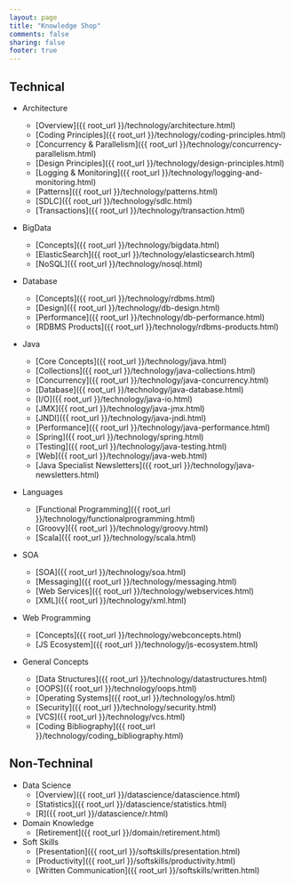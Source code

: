 ```yaml
---
layout: page
title: "Knowledge Shop"
comments: false
sharing: false
footer: true
---
```


## Technical
  * Architecture
    * [Overview]({{ root_url }}/technology/architecture.html)
    * [Coding Principles]({{ root_url }}/technology/coding-principles.html)
    * [Concurrency & Parallelism]({{ root_url }}/technology/concurrency-parallelism.html)
    * [Design Principles]({{ root_url }}/technology/design-principles.html)
    * [Logging & Monitoring]({{ root_url }}/technology/logging-and-monitoring.html)
    * [Patterns]({{ root_url }}/technology/patterns.html)
    * [SDLC]({{ root_url }}/technology/sdlc.html)
    * [Transactions]({{ root_url }}/technology/transaction.html)

  * BigData
    * [Concepts]({{ root_url }}/technology/bigdata.html)
    * [ElasticSearch]({{ root_url }}/technology/elasticsearch.html)
    * [NoSQL]({{ root_url }}/technology/nosql.html)

  * Database
    * [Concepts]({{ root_url }}/technology/rdbms.html)
    * [Design]({{ root_url }}/technology/db-design.html)
    * [Performance]({{ root_url }}/technology/db-performance.html)
    * [RDBMS Products]({{ root_url }}/technology/rdbms-products.html)

  * Java
    * [Core Concepts]({{ root_url }}/technology/java.html)
    * [Collections]({{ root_url }}/technology/java-collections.html)
    * [Concurrency]({{ root_url }}/technology/java-concurrency.html)
    * [Database]({{ root_url }}/technology/java-database.html)
    * [I/O]({{ root_url }}/technology/java-io.html)
    * [JMX]({{ root_url }}/technology/java-jmx.html)
    * [JNDI]({{ root_url }}/technology/java-jndi.html)
    * [Performance]({{ root_url }}/technology/java-performance.html)
    * [Spring]({{ root_url }}/technology/spring.html)
    * [Testing]({{ root_url }}/technology/java-testing.html)
    * [Web]({{ root_url }}/technology/java-web.html)
    * [Java Specialist Newsletters]({{ root_url }}/technology/java-newsletters.html)

  * Languages
    * [Functional Programming]({{ root_url }}/technology/functionalprogramming.html)
    * [Groovy]({{ root_url }}/technology/groovy.html)
    * [Scala]({{ root_url }}/technology/scala.html)

  * SOA
    * [SOA]({{ root_url }}/technology/soa.html)
    * [Messaging]({{ root_url }}/technology/messaging.html)
    * [Web Services]({{ root_url }}/technology/webservices.html)
    * [XML]({{ root_url }}/technology/xml.html)

  * Web Programming
    * [Concepts]({{ root_url }}/technology/webconcepts.html)
    * [JS Ecosystem]({{ root_url }}/technology/js-ecosystem.html)

  * General Concepts
    * [Data Structures]({{ root_url }}/technology/datastructures.html)
    * [OOPS]({{ root_url }}/technology/oops.html)
    * [Operating Systems]({{ root_url }}/technology/os.html)
    * [Security]({{ root_url }}/technology/security.html)
    * [VCS]({{ root_url }}/technology/vcs.html)
    * [Coding Bibliography]({{ root_url }}/technology/coding_bibliography.html)

## Non-Techninal
  * Data Science
    * [Overview]({{ root_url }}/datascience/datascience.html)
    * [Statistics]({{ root_url }}/datascience/statistics.html)
    * [R]({{ root_url }}/datascience/r.html)
  * Domain Knowledge
    * [Retirement]({{ root_url }}/domain/retirement.html)
  * Soft Skills
    * [Presentation]({{ root_url }}/softskills/presentation.html)
    * [Productivity]({{ root_url }}/softskills/productivity.html)
    * [Written Communication]({{ root_url }}/softskills/written.html)

